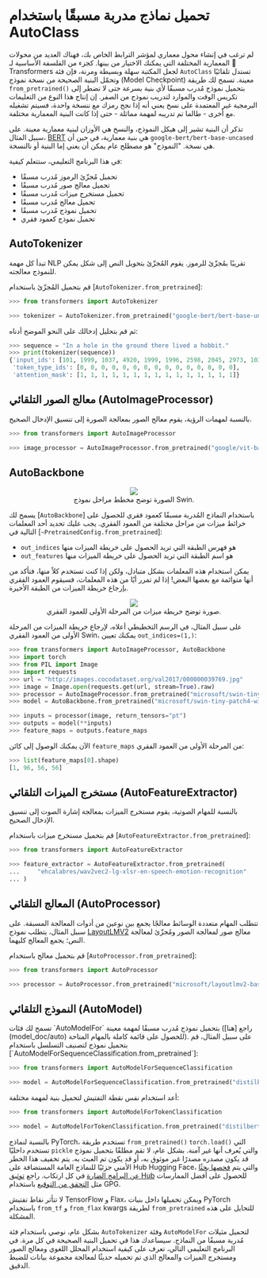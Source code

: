 # تحميل نماذج مدربة مسبقًا باستخدام AutoClass
لم ترغب في إنشاء محول معماري لمؤشر الترابط الخاص بك، فهناك العديد من محولات المعمارية المختلفة التي يمكنك الاختيار من بينها. كجزء من الفلسفة الأساسية لـ 🤗 Transformers لجعل المكتبة سهلة وبسيطة ومرنة، فإن فئة `AutoClass` تستدل تلقائيًا وتحمّل البنية الصحيحة من نسخة نموذج (Model Checkpoint) معينة. تسمح لك طريقة `from_pretrained()` بتحميل نموذج مُدرب مسبقًا لأي بنية بسرعة حتى لا تضطر إلى تكريس الوقت والموارد لتدريب نموذج من الصفر. إن إنتاج هذا النوع من التعليمات البرمجية غير المعتمدة على نسخ يعني أنه إذا نجح رمزك مع ننسخة واحدة، فسيتم تشغيله مع أخرى - طالما تم تدريبه لمهمة مماثلة - حتى إذا كانت البنية المعمارية مختلفة.

تذكر أن البنية تشير إلى هيكل النموذج، والنسخ هي الأوزان لبنية معمارية معينة. على سبيل المثال، [BERT](https://huggingface.co/google-bert/bert-base-uncased) هي بنية معمارية، في حين أن `google-bert/bert-base-uncased` هي نسخة. "النموذج" هو مصطلح عام يمكن أن يعني إما البنية أو نالنسخة.

في هذا البرنامج التعليمي، ستتعلم كيفية:

* تحميل مُجزّئ الرموز مُدرب مسبقًا
* تحميل معالج صور مُدرب مسبقًا
* تحميل مستخرج ميزات مُدرب مسبقًا
* تحميل معالج مُدرب مسبقًا
* تحميل نموذج مُدرب مسبقًا
* تحميل نموذج كعمود فقري

## AutoTokenizer

تبدأ كل مهمة NLP تقريبًا بمُجزّئ للرموز. يقوم المُجزّئ بتحويل النص إلى شكل يمكن للنموذج معالجته.

قم بتحميل المُجزّئ باستخدام [`AutoTokenizer.from_pretrained`]:

```py
>>> from transformers import AutoTokenizer

>>> tokenizer = AutoTokenizer.from_pretrained("google-bert/bert-base-uncased")
```

ثم قم بتحليل إدخالك على النحو الموضح أدناه:

```py
>>> sequence = "In a hole in the ground there lived a hobbit."
>>> print(tokenizer(sequence))
{'input_ids': [101, 1999, 1037, 4920, 1999, 1996, 2598, 2045, 2973, 1037, 7570, 10322, 4183, 1012, 102], 
 'token_type_ids': [0, 0, 0, 0, 0, 0, 0, 0, 0, 0, 0, 0, 0, 0, 0], 
 'attention_mask': [1, 1, 1, 1, 1, 1, 1, 1, 1, 1, 1, 1, 1, 1, 1]}
```

## معالج الصور التلقائي (AutoImageProcessor)
 

بالنسبة لمهمات الرؤية، يقوم معالج الصور بمعالجة الصورة إلى تنسيق الإدخال الصحيح.

```py
>>> from transformers import AutoImageProcessor

>>> image_processor = AutoImageProcessor.from_pretrained("google/vit-base-patch16-224")
```

## AutoBackbone

<div style="text-align: center">
    <img src="https://huggingface.co/datasets/huggingface/documentation-images/resolve/main/transformers/Swin%20Stages.png">
    <figcaption class="mt-2 text-center text-sm text-gray-500">الصورة توضح مخطط مراحل نموذج Swin.</figcaption>
</div>

يسمح لك [`AutoBackbone`] باستخدام النماذج المُدربة مسبقًا كعمود فقري للحصول على خرائط ميزات من مراحل مختلفة من العمود الفقري. يجب عليك تحديد أحد المعلمات التالية في [`~PretrainedConfig.from_pretrained`]:

* `out_indices` هو فهرس الطبقة التي تريد الحصول على خريطة الميزات منها
* `out_features` هو اسم الطبقة التي تريد الحصول على خريطة الميزات منها

يمكن استخدام هذه المعلمات بشكل متبادل، ولكن إذا كنت تستخدم كلاً منها، فتأكد من أنها متوائمة مع بعضها البعض! إذا لم تمرر أيًا من هذه المعلمات، فسيقوم العمود الفقري بإرجاع خريطة الميزات من الطبقة الأخيرة.
<div style="text-align: center">
    <img src="https://huggingface.co/datasets/huggingface/documentation-images/resolve/main/transformers/Swin%20Stage%201.png">
    <figcaption class="mt-2 text-center text-sm text-gray-500">صورة توضح خريطة ميزات من المرحلة الأولى للعمود الفقري.</figcaption>
</div>

على سبيل المثال، في الرسم التخطيطي أعلاه، لإرجاع خريطة الميزات من المرحلة الأولى من العمود الفقري Swin، يمكنك تعيين `out_indices=(1,)`:

```py
>>> from transformers import AutoImageProcessor, AutoBackbone
>>> import torch
>>> from PIL import Image
>>> import requests
>>> url = "http://images.cocodataset.org/val2017/000000039769.jpg"
>>> image = Image.open(requests.get(url, stream=True).raw)
>>> processor = AutoImageProcessor.from_pretrained("microsoft/swin-tiny-patch4-window7-224")
>>> model = AutoBackbone.from_pretrained("microsoft/swin-tiny-patch4-window7-224", out_indices=(1,))

>>> inputs = processor(image, return_tensors="pt")
>>> outputs = model(**inputs)
>>> feature_maps = outputs.feature_maps
```

الآن يمكنك الوصول إلى كائن `feature_maps` من المرحلة الأولى من العمود الفقري:

```py
>>> list(feature_maps[0].shape)
[1, 96, 56, 56]
```

## مستخرج الميزات التلقائي (AutoFeatureExtractor)

بالنسبة للمهام الصوتية، يقوم مستخرج الميزات بمعالجة إشارة الصوت إلى تنسيق الإدخال الصحيح.

قم بتحميل مستخرج ميزات باستخدام [`AutoFeatureExtractor.from_pretrained`]:

```py
>>> from transformers import AutoFeatureExtractor

>>> feature_extractor = AutoFeatureExtractor.from_pretrained(
...     "ehcalabres/wav2vec2-lg-xlsr-en-speech-emotion-recognition"
... )
```

## المعالج التلقائي (AutoProcessor)

تتطلب المهام متعددة الوسائط معالجًا يجمع بين نوعين من أدوات المعالجة المسبقة. على سبيل المثال، يتطلب نموذج [LayoutLMV2](model_doc/layoutlmv2) معالج صور لمعالجة الصور ومُجزّئ لمعالجة النص؛ يجمع المعالج كليهما.

قم بتحميل معالج باستخدام [`AutoProcessor.from_pretrained`]:

```py
>>> from transformers import AutoProcessor

>>> processor = AutoProcessor.from_pretrained("microsoft/layoutlmv2-base-uncased")
```

## النموذج التلقائي (AutoModel)

<frameworkcontent>
<pt>
تسمح لك فئات `AutoModelFor` بتحميل نموذج مُدرب مسبقًا لمهمة معينة (راجع [هنا](model_doc/auto) للحصول على قائمة كاملة بالمهام المتاحة). على سبيل المثال، قم بتحميل نموذج لتصنيف التسلسل باستخدام [`AutoModelForSequenceClassification.from_pretrained`]:

```py
>>> from transformers import AutoModelForSequenceClassification

>>> model = AutoModelForSequenceClassification.from_pretrained("distilbert/distilbert-base-uncased")
```

أعد استخدام نفس نقطة التفتيش لتحميل بنية لمهمة مختلفة:

```py
>>> from transformers import AutoModelForTokenClassification

>>> model = AutoModelForTokenClassification.from_pretrained("distilbert/distilbert-base-uncased")
```

<Tip warning={true}>

بالنسبة لنماذج PyTorch، تستخدم طريقة `from_pretrained()` `torch.load()` التي تستخدم داخليًا `pickle` والتي يُعرف أنها غير آمنة. بشكل عام، لا تقم مطلقًا بتحميل نموذج قد يكون مصدره مصدرًا غير موثوق به، أو قد يكون تم العبث به. يتم تخفيف هذا الخطر الأمني جزئيًا للنماذج العامة المستضافة على Hub Hugging Face، والتي يتم [فحصها بحثًا عن البرامج الضارة](https://huggingface.co/docs/hub/security-malware) في كل ارتكاب. راجع [توثيق Hub](https://huggingface.co/docs/hub/security) للحصول على أفضل الممارسات مثل [التحقق من التوقيع](https://huggingface.co/docs/hub/security-gpg#signing-commits-with-gpg) باستخدام GPG.

لا تتأثر نقاط تفتيش TensorFlow و Flax، ويمكن تحميلها داخل بنيات PyTorch باستخدام `from_tf` و `from_flax` kwargs لطريقة `from_pretrained` للتحايل على هذه المشكلة.

</Tip>


بشكل عام، نوصي باستخدام فئة `AutoTokenizer` وفئة `AutoModelFor` لتحميل مثيلات مُدربة مسبقًا من النماذج. سيساعدك هذا في تحميل البنية الصحيحة في كل مرة. في البرنامج التعليمي التالي، تعرف على كيفية استخدام المحلل اللغوي ومعالج الصور ومستخرج الميزات والمعالج الذي تم تحميله حديثًا لمعالجة مجموعة بيانات للضبط الدقيق.
</pt>

</frameworkcontent>
